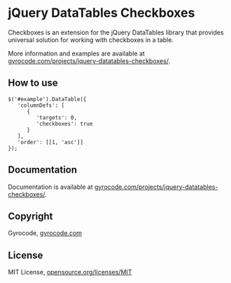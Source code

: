 jQuery DataTables Checkboxes
============================

Checkboxes is an extension for the jQuery DataTables library that provides
universal solution for working with checkboxes in a table.

More information and examples are available at
[gyrocode.com/projects/jquery-datatables-checkboxes/](http://www.gyrocode.com/projects/jquery-datatables-checkboxes/).


How to use
----------

````
$('#example').DataTable({
   'columnDefs': [
      {
         'targets': 0,
         'checkboxes': true
      }
   ],
   'order': [[1, 'asc']]
});
````

Documentation
-------------

Documentation is available at
[gyrocode.com/projects/jquery-datatables-checkboxes/](http://www.gyrocode.com/projects/jquery-datatables-checkboxes/).


Copyright
---------

Gyrocode, [gyrocode.com](http://www.gyrocode.com)


License
-------

MIT License, [opensource.org/licenses/MIT](http://www.opensource.org/licenses/MIT)
